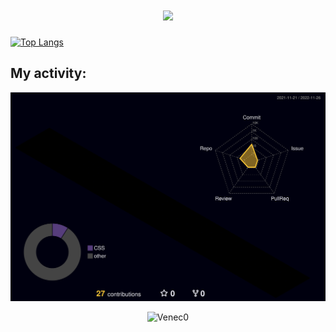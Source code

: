 <h1 align="center">
  <a href="https://git.io/typing-svg">
    <img src="https://readme-typing-svg.herokuapp.com/?lines=Hello,+There+;I+am+Joel+Medina...;Nice+To+Meet+You!&centertrue&size=30">
  </a>
</h1>
  
[![Top Langs](https://github-readme-stats.vercel.app/api/top-langs/?username=Venec0&langs_count=8)](https://github.com/anuraghazra/github-readme-stats)

## My activity:
![contrib graph](./profile-3d-contrib/profile-night-rainbow.svg)

<p align="center"> <img src="https://komarev.com/ghpvc/?username=Venec0=Profile%20views&color=0e75b6&style=flat" alt="Venec0"/> 
</p>

<!--
**Venec0/Venec0** is a ✨ _special_ ✨ repository because its `README.md` (this file) appears on your GitHub profile.

Here are some ideas to get you started:

- 🔭 I’m currently working on ...
- 🌱 I’m currently learning ...
- 👯 I’m looking to collaborate on ...
- 🤔 I’m looking for help with ...
- 💬 Ask me about ...
- 📫 How to reach me: ...
- 😄 Pronouns: ...
- ⚡ Fun fact: ...
-->
